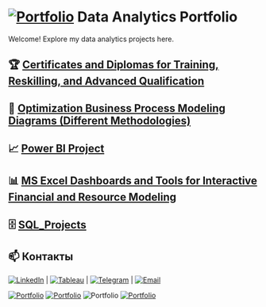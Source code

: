# [![Portfolio](https://img.icons8.com/external-flaticons-flat-flat-icons/64/external-portfolio-job-search-flaticons-flat-flat-icons.png)](ссылка-на-портфолио)   Data Analytics Portfolio  
Welcome! Explore my data analytics projects here.

## 🏆 [Certificates and Diplomas for Training, Reskilling, and Advanced Qualification](https://github.com/Elena-Rykh/data-analytics-portfolio/tree/main/Certificates%20and%20Diplomas%20for%20Training%2C%20Reskilling%2C%20and%20Advanced%20Qualification)

## 🔁 [Optimization Business Process Modeling Diagrams (Different Methodologies)](https://github.com/Elena-Rykh/data-analytics-portfolio/tree/main/Business%20Process%20Modeling%20Diagrams%20(Different%20Methodologies))

## 📈 [Power BI Project ](https://github.com/Elena-Rykh/data-analytics-portfolio/tree/main/Power%20BI%20Project)

## 📊 [MS Excel Dashboards and Tools for Interactive Financial and Resource Modeling](https://github.com/Elena-Rykh/data-analytics-portfolio/tree/main/MS%20Excel%20Dashboards%20and%20Tools%20for%20Interactive%20Financial%20and%20Resource%20Modeling)

## 🗄️ [SQL_Projects](https://github.com/Elena-Rykh/data-analytics-portfolio/tree/main/SQL_Projects)

## 📫 Контакты 
[![LinkedIn](https://img.icons8.com/color/48/linkedin.png)](https://www.linkedin.com/in/elena-rykhlova-82965623a)  |  [![Tableau](https://img.icons8.com/color/48/tableau-software.png)](https://www.tableau.com/)  |  [![Telegram](https://img.icons8.com/color/48/telegram-app.png)](https://t.me/ElenaRykh)  |  [![Email](https://img.icons8.com/color/48/gmail-new.png)](mailto:Elena.Rykh@gmail.com) 



[![Portfolio](https://img.icons8.com/ios/50/000000/portfolio.png)](ссылка-на-портфолио)
[![Portfolio](https://img.shields.io/badge/Portfolio-%23008080.svg?style=for-the-badge&logo=portfolio&logoColor=white)](ссылка-на-портфолио)
![Portfolio](https://img.shields.io/badge/Portfolio-%23000000?style=flat-square&logo=portfolio&logoColor=white)
[![Portfolio](https://upload.wikimedia.org/wikipedia/commons/a/a3/Portfolio_icon.png)](ссылка-на-портфолио)
